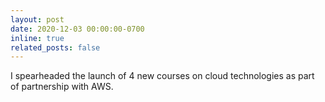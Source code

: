 ```yaml
---
layout: post
date: 2020-12-03 00:00:00-0700
inline: true
related_posts: false
---
```


I spearheaded the launch of 4 new courses on cloud technologies as part of partnership with AWS.